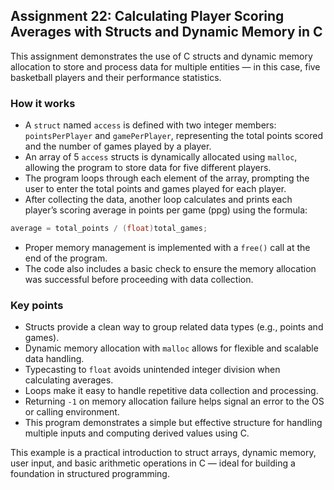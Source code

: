 ## Assignment 22: Calculating Player Scoring Averages with Structs and Dynamic Memory in C

This assignment demonstrates the use of C structs and dynamic memory allocation to store and process data for multiple entities — in this case, five basketball players and their performance statistics.

### How it works

- A `struct` named `access` is defined with two integer members: `pointsPerPlayer` and `gamePerPlayer`, representing the total points scored and the number of games played by a player.
- An array of 5 `access` structs is dynamically allocated using `malloc`, allowing the program to store data for five different players.
- The program loops through each element of the array, prompting the user to enter the total points and games played for each player.
- After collecting the data, another loop calculates and prints each player’s scoring average in points per game (ppg) using the formula:
```C
average = total_points / (float)total_games;
```
- Proper memory management is implemented with a `free()` call at the end of the program.
- The code also includes a basic check to ensure the memory allocation was successful before proceeding with data collection.

### Key points

- Structs provide a clean way to group related data types (e.g., points and games).
- Dynamic memory allocation with `malloc` allows for flexible and scalable data handling.
- Typecasting to `float` avoids unintended integer division when calculating averages.
- Loops make it easy to handle repetitive data collection and processing.
- Returning `-1` on memory allocation failure helps signal an error to the OS or calling environment.
- This program demonstrates a simple but effective structure for handling multiple inputs and computing derived values using C.

This example is a practical introduction to struct arrays, dynamic memory, user input, and basic arithmetic operations in C — ideal for building a foundation in structured programming.
